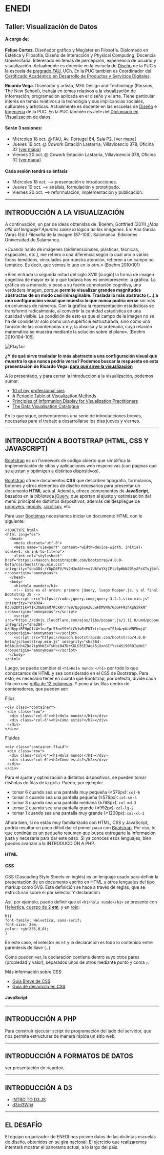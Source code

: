 # ENEDI

## Taller: Visualización de Datos

#### A cargo de:

**Felipe Cortez**. Diseñador gráfico y Magíster en Filosofía. Diplomado en Estética y Filosofía, Diseño de Interacción y Physical Computing, Docencia Universitaria. Interesado en temas de percepción, experiencia de usuario y visualización. Actualmente es docente en la escuela de [Diseño](http://diseno.uc.cl/persona/felipe-cortez/) de la PUC y la escuela de [pregrado FAU](http://www.uchile.cl/portafolio-academico/perfilAcademico.jsf?username=felipe.cortez), UCh. En la PUC también es Coordinador del [Certificado Académico en Desarrollo de Productos y Servicios Digitales](http://formaciongeneral.uc.cl/certificados-academicos/interdisciplinarios/arquitectura-diseno-y-estudios-urbanos/escuela-de-diseno/desarrollo-de-productos-y-servicios-digitales).

**Ricardo Vega**. Diseñador y artista, MFA Design and Technology (Parsons, The New School), trabaja en temas relativos a la visualización de información, programación aplicada en el diseño y el arte. Tiene particular interés en temas relativos a la tecnología y sus implicancias sociales, culturales y artisticas. Actualmente es docente en las escuelas de [Diseño](http://diseno.uc.cl/persona/ricardo-vega/) e [Ingeniería](https://www.ing.uc.cl/academicos-e-investigadores/ricardo-leonardo-vega-mora/) de la PUC. En la PUC también es Jefe del [Diplomado en Visualización de datos](http://diseno.uc.cl/curso/diplomado-en-visualizacion-de-datos/). 

#### Serán 3 sesiones: 

- Miércoles 18 oct. @ FAU, Av. Portugal 84, Sala P2. [[ver mapa](https://www.google.cl/maps/place/Av.+Portugal+84,+Santiago,+Regi%C3%B3n+Metropolitana/@-33.4422791,-70.6403642,17z/data=!3m1!4b1!4m5!3m4!1s0x9662c59dc0e87dfb:0xabc6e29d36565147!8m2!3d-33.4422791!4d-70.6381755)]
- Jueves 19 oct. @ Cowork Estación Lastarria, Villavicencio 378, Oficina 32 [[ver mapa](https://www.google.cl/maps/place/Villavicencio+378,+Santiago,+Regi%C3%B3n+Metropolitana/@-33.4382337,-70.640796,15z/data=!4m13!1m7!3m6!1s0x9662c599496e6611:0x2555aa27ffee7eab!2sVillavicencio+378,+Santiago,+Regi%C3%B3n+Metropolitana!3b1!8m2!3d-33.4385013!4d-70.6406766!3m4!1s0x9662c599496e6611:0x2555aa27ffee7eab!8m2!3d-33.4385013!4d-70.6406766)]
- Viernes 20 oct. @ Cowork Estación Lastarria, Villavicencio 378, Oficina 32 [[ver mapa](https://www.google.cl/maps/place/Villavicencio+378,+Santiago,+Regi%C3%B3n+Metropolitana/@-33.4382337,-70.640796,15z/data=!4m13!1m7!3m6!1s0x9662c599496e6611:0x2555aa27ffee7eab!2sVillavicencio+378,+Santiago,+Regi%C3%B3n+Metropolitana!3b1!8m2!3d-33.4385013!4d-70.6406766!3m4!1s0x9662c599496e6611:0x2555aa27ffee7eab!8m2!3d-33.4385013!4d-70.6406766)]

#### Cada sesión tendrá su énfasis

- Miércoles 18 oct. —> presentación e introducciones.
- Jueves 19 oct. —> análisis, formulación y prototipado.
- Viernes 20 oct. —> reformulación, implementación y publicación.

_____

## INTRODUCCIÓN A LA VISUALIZACIÓN

A continuación, un par de ideas obtenidas de: Boehm, Gottfried (2011) *¿Más allá del lenguaje? Apuntes sobre la lógica de las imágenes*. En: Ana García Varas (Ed.) Filosofía de la imagen (87-106). Salamanca: Ediciones Universidad de Salamanca.

«Cuando hablo de imágenes (bidimensionales, plásticas, técnicas, espaciales, etc.), me refiero a una diferencia según la cual uno o varios focos temáticos, vinculados por nuestra atención, refieren a un campo no temático. Es decir, que vemos lo uno en lo otro.» (Boehm 2010:101)

«Bien entrada la segunda mitad del siglo XVIII [surgió] la forma de imagen cognitiva de mayor éxito y que todavía hoy es ominipresente: la gráfica. La gráfica es a menudo, y pese a su fuerte connotación cognitiva, una verdadera imagen, porque **permite visualizar grandes magnitudes abstractas de un modo casi inimaginable. Traslada lo más abstracto (…) a una configuración visual que muestra lo que nunca podría verse** sin más en columnas de números. Con la gráfica la representación estadísticas se transformó radicalmente, al convertir la cantidad estadística en una cualidad visible. La condición de esto es que el campo de la imagen no se ha de considerar solo como una superficie estructurada, sino como una función de las coordenadas x e y, la abscisa y la ordenada, cuya relación matemática se muestra mediante la solución sobre el plano». (Boehm 2010:104-105) 

![Playfair](https://upload.wikimedia.org/wikipedia/commons/thumb/5/52/Playfair_TimeSeries-2.png/1200px-Playfair_TimeSeries-2.png)

**¿Y de qué sirve trasladar lo más abstracto a una configuración visual que muestra lo que nunca podría verse? Podemos buscar la respuesta en esta presentación de Ricardo Vega: [para qué sirve la visualización](https://issuu.com/ricardov_net/docs/cuidadanohackathon_07_2017ok)**

A lo presentado, y para cerrar la introducción a la visualización, podemos sumar:

- [10 of my professional sins](https://medium.com/xocas/look-what-you-made-me-do-i-illustrated-10-of-my-professional-sins-bb53028553a)
- [A Periodic Table of Visualization Methods](http://www.visual-literacy.org/periodic_table/periodic_table.html)
- [Principles of Information Display for Visualization Practitioners](http://www2.cs.uregina.ca/~rbm/cs100/notes/spreadsheets/tufte_paper.html)
- [The Data Visualisation Catalogue](https://datavizcatalogue.com/)

En lo que sigue, presentaremos una serie de introducciones breves, necesarias para el trabajo a desarrollarse los días jueves y viernes.

_____


## INTRODUCCIÓN A BOOTSTRAP (HTML, CSS Y JAVASCRIPT)

[Bootstrap](http://getbootstrap.com/) es un framework de código abierto que simplifica la implementación de sitios y aplicaciones web responsivas (con páginas que se ajustan y optimizan a distintos dispositivos).

[Bootstrap](http://getbootstrap.com/) ofrece documentos **CSS** que describen tipografía, formularios, botones y otros elementos de diseño necesarios para presentar un documento **HTML** actual. Además, ofrece componentes de **JavaScript**, basados en la biblioteca [jQuery](https://jquery.com/), que aportan al ajuste y optimización del menú principal en distintos dispositivos, además del despliegue de [popovers](https://v4-alpha.getbootstrap.com/components/popovers/), [modals](https://v4-alpha.getbootstrap.com/components/modal/), [scrollspy](https://v4-alpha.getbootstrap.com/components/scrollspy/), etc.

Para usar [Bootstrap](http://getbootstrap.com/) necesitamos iniciar un documento HTML con lo siguiente:

```
<!DOCTYPE html>
<html lang="es">
  <head>
    <meta charset="utf-8">
    <meta name="viewport" content="width=device-width, initial-scale=1, shrink-to-fit=no">
    <link rel="stylesheet" href="https://maxcdn.bootstrapcdn.com/bootstrap/4.0.0-beta/css/bootstrap.min.css" integrity="sha384-/Y6pD6FV/Vv2HJnA6t+vslU6fwYXjCFtcEpHbNJ0lyAFsXTsjBbfaDjzALeQsN6M" crossorigin="anonymous">
  </head>
  <body>
    <h1>Hola mundo!</h1>
    <!-- Este es el orden: primero jQuery, luego Popper.js, y al final Bootstrap JS -->
    <script src="https://code.jquery.com/jquery-3.2.1.slim.min.js" integrity="sha384-KJ3o2DKtIkvYIK3UENzmM7KCkRr/rE9/Qpg6aAZGJwFDMVNA/GpGFF93hXpG5KkN" crossorigin="anonymous"></script>
    <script src="https://cdnjs.cloudflare.com/ajax/libs/popper.js/1.11.0/umd/popper.min.js" integrity="sha384-b/U6ypiBEHpOf/4+1nzFpr53nxSS+GLCkfwBdFNTxtclqqenISfwAzpKaMNFNmj4" crossorigin="anonymous"></script>
    <script src="https://maxcdn.bootstrapcdn.com/bootstrap/4.0.0-beta/js/bootstrap.min.js" integrity="sha384-h0AbiXch4ZDo7tp9hKZ4TsHbi047NrKGLO3SEJAg45jXxnGIfYzk4Si90RDIqNm1" crossorigin="anonymous"></script>
  </body>
</html>

```

Luego, se puede cambiar el `<h1>Hola mundo!</h1>` por todo lo que conozcamos de HTML y sea considerado en el CSS de Bootstrap. Para esto, es necesario tener en cuanta que Bootstrap, por defecto, divide cada fila con una [grilla de 12 columnas](https://getbootstrap.com/docs/4.0/layout/grid/). Y pone a las filas dentro de contenedores, que pueden ser: 

Fijos
```
<div class="container">
 <div class="row">
  <div class="col-6"><h1>Hola mundo!</h1></div>
  <div class="col-6"><h2>Cómo estás?</h2></div>
 </div>
</div>
```

Fluidos
```
<div class="container-fluid">
 <div class="row">
  <div class="col-6"><h1>Hola mundo!</h1></div>
  <div class="col-6"><h2>Cómo estás?</h2></div>
 </div>
</div>
```

Para el ajuste y optimización a distintos dispositivos, se pueden tomar distintas de filas de la grilla. Puedo, por ejemplo:

- tomar 6 cuando sea una pantalla muy pequeña (<576px): `col-6`
- tomar 4 cuando sea una pantalla pequeña (≥576px): `col-sm-4`
- tomar 3 cuando sea una pantalla mediana (≥768px): `col-md-3`
- tomar 2 cuando sea una pantalla grande (≥992px): `col-lg-2`
- tomar 1 cuando sea una pantalla muy grande (≥1200px): `col-xl-1`

Ahora bien, si no estás muy familiarizado con HTML, CSS y JavaScript, podría resultar un poco difícil dar el primer paso con [Bootstrap](http://getbootstrap.com/). Por eso, lo que continúa es un pequeño resumen que busca entregarte la información justa y necesaria para dar este paso. Si ya conoces esos lenguajes, bien puedes avanzar a la INTRODUCCIÓN A PHP.

#### HTML


#### CSS

CSS (Cascading Style Sheets en inglés) es un lenguaje usado para definir la presentación de un documento escrito en HTML u otros lenguajes del tipo markup como SVG. Esta definición se hace a través de reglas, que se estructuran sobre el par selector Y declaración 

Así, por ejemplo, puedo definir que el `<h1>hola mundo</h1>` se presente con [Helvetica](https://www.w3schools.com/cssref/css_websafe_fonts.asp), [cuerpo de 2 **em**](https://es.wikipedia.org/wiki/Em_(tipograf%C3%ADa)), y en [rojo](https://en.wikipedia.org/wiki/Web_colors):
```
h1{
font-family: Helvetica, sans-serif; 
font-size: 2em;
color: rgb(255,0,0);
}
```
En este caso, el selector es `h1` y la declaración es todo lo contenido entre paréntesis de llave `{…}`

Como pueden ver, la declaración contiene dentro suyo otros pares (propiedad y valor), separados unos de otros mediante punto y coma `;`.

Más información sobre CSS:

- [Guía Breve de CSS](https://www.w3c.es/Divulgacion/GuiasBreves/HojasEstilo)
- [Guía de desarrollo en CSS](https://developer.mozilla.org/es/docs/Web/Guide/CSS)



#### JavaScript

_____

## INTRODUCCIÓN A PHP

Para construir ejecutar script de programación del lado del servidor, que nos permita estructurar de manera rápida un sitio web.

_____

## INTRODUCCIÓN A FORMATOS DE DATOS

ver presentación de ricardov.

_____


## INTRODUCCIÓN A D3

- [INTRO TO D3.JS](http://square.github.io/intro-to-d3/)
- [d3/d3Wiki](https://github.com/d3/d3/wiki/tutorials)

_____

## EL DESAFÍO

El equipo organizador de ENEDI nos provee datos de las distintas escuelas de diseño, obtenidos en su gira nacional. El ejercicio que realizaremos intentará mostrar el panorama actual, a lo largo del país.
